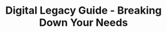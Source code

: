 ---
title: Digital Legacy Guide - Breaking Down Your Needs
layout: "stepbystep_centred_text"
permalink: "/DigitalLegacyGuide/BreakingDownYourNeeds/"
---
